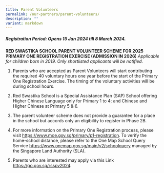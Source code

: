 ```yaml
---
title: Parent Volunteers
permalink: /our-partners/parent-volunteers/
description: ""
variant: markdown
---
```

##### **Registration Period: Opens 15 Jan 2024 till 8 March 2024.**

 **RED SWASTIKA SCHOOL PARENT VOLUNTEER SCHEME FOR 2025 PRIMARY ONE REGISTRATION EXERCISE (ADMISSION IN 2026)**
*Applicable for children born in 2019. Only shortlisted applicants will be notified.*

1. Parents who are accepted as Parent Volunteers will start contributing the required 40 voluntary hours one year before the start of the Primary One Registration Exercise. The timing of the voluntary activities will be during school hours.

2.  Red Swastika School is a Special Assistance Plan (SAP) School offering Higher Chinese Language only for Primary 1 to 4; and Chinese and Higher Chinese at Primary 5 & 6.
 
3.  The parent volunteer scheme does not provide a guarantee for a place in the school but accords only an eligibility to register in Phase 2B.
 
4.  For more information on the Primary One Registration process, please visit https://www.moe.gov.sg/primary/p1-registration. To verify the home-school distance, please refer to the One Map School Query Service https://www.onemap.gov.sg/main/v2/schoolquery managed by the Singapore Land Authority (SLA).
 
5.  Parents who are interested may apply via this Link https://go.gov.sg/rsspv2024.